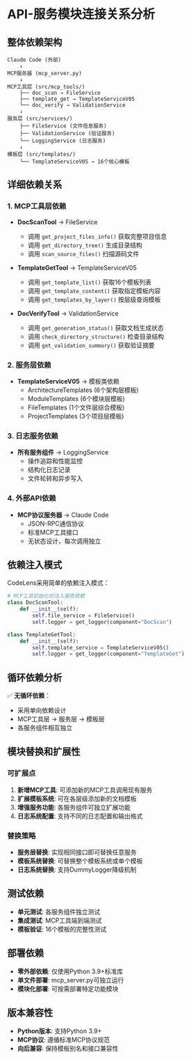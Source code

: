 # API-服务模块连接关系分析

## 整体依赖架构

```
Claude Code (外部)
    ↓
MCP服务器 (mcp_server.py)
    ↓
MCP工具层 (src/mcp_tools/)
    ├── doc_scan → FileService
    ├── template_get → TemplateServiceV05  
    └── doc_verify → ValidationService
    ↓
服务层 (src/services/)
    ├── FileService (文件信息服务)
    ├── ValidationService (验证服务)
    └── LoggingService (日志服务)
    ↓
模板层 (src/templates/)
    └── TemplateServiceV05 → 16个核心模板
```

## 详细依赖关系

### 1. MCP工具层依赖
- **DocScanTool** → FileService
  - 调用 `get_project_files_info()` 获取完整项目信息
  - 调用 `get_directory_tree()` 生成目录结构
  - 调用 `scan_source_files()` 扫描源码文件

- **TemplateGetTool** → TemplateServiceV05
  - 调用 `get_template_list()` 获取16个模板列表
  - 调用 `get_template_content()` 获取指定模板内容
  - 调用 `get_templates_by_layer()` 按层级查询模板

- **DocVerifyTool** → ValidationService
  - 调用 `get_generation_status()` 获取文档生成状态
  - 调用 `check_directory_structure()` 检查目录结构
  - 调用 `get_validation_summary()` 获取验证摘要

### 2. 服务层依赖
- **TemplateServiceV05** → 模板类依赖
  - ArchitectureTemplates (6个架构层模板)
  - ModuleTemplates (6个模块层模板)  
  - FileTemplates (1个文件层综合模板)
  - ProjectTemplates (3个项目层模板)

### 3. 日志服务依赖
- **所有服务组件** → LoggingService
  - 操作追踪和性能监控
  - 结构化日志记录
  - 文件轮转和异步写入

### 4. 外部API依赖
- **MCP协议服务器** → Claude Code
  - JSON-RPC通信协议
  - 标准MCP工具接口
  - 无状态设计，每次调用独立

## 依赖注入模式

CodeLens采用简单的依赖注入模式：

```python
# MCP工具初始化时注入服务依赖
class DocScanTool:
    def __init__(self):
        self.file_service = FileService()
        self.logger = get_logger(component="DocScan")

class TemplateGetTool:
    def __init__(self):
        self.template_service = TemplateServiceV05()
        self.logger = get_logger(component="TemplateGet")
```

## 循环依赖分析

✅ **无循环依赖**：
- 采用单向依赖设计
- MCP工具层 → 服务层 → 模板层
- 各服务组件相互独立

## 模块替换和扩展性

### 可扩展点
1. **新增MCP工具**: 可添加新的MCP工具调用现有服务
2. **扩展模板系统**: 可在各层级添加新的文档模板
3. **增强服务功能**: 各服务组件可独立扩展功能
4. **日志系统配置**: 支持不同的日志配置和输出格式

### 替换策略
- **服务层替换**: 实现相同接口即可替换任意服务
- **模板系统替换**: 可替换整个模板系统或单个模板
- **日志系统替换**: 支持DummyLogger降级机制

## 测试依赖

- **单元测试**: 各服务组件独立测试
- **集成测试**: MCP工具端到端测试
- **模板验证**: 16个模板的完整性测试

## 部署依赖

- **零外部依赖**: 仅使用Python 3.9+标准库
- **单文件部署**: mcp_server.py可独立运行
- **模块化部署**: 可按需部署特定功能模块

## 版本兼容性

- **Python版本**: 支持Python 3.9+
- **MCP协议**: 遵循标准MCP协议规范
- **向后兼容**: 保持模板别名和接口兼容性